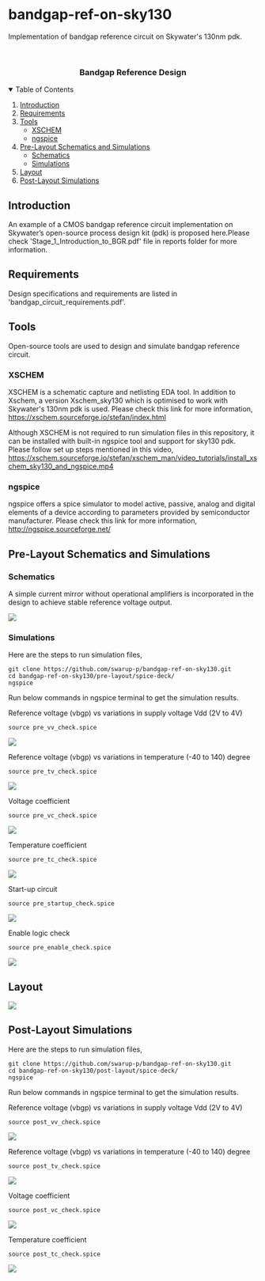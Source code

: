 # bandgap-ref-on-sky130
Implementation of bandgap reference circuit on Skywater's 130nm pdk.

<br />
<p align="center">
  <h3 align="center">Bandgap Reference Design</h3>
</p>
<!-- TABLE OF CONTENTS -->
<details open="open">
  <summary>Table of Contents</summary>
  <ol>
    <li>
      <a href="#introduction">Introduction</a>
    </li>
    <li>
      <a href="#requirements">Requirements</a>
    </li>
	<li>
      <a href="#tools">Tools</a>
	  <ul>
        <li><a href="#xschem">XSCHEM</a></li>
        <li><a href="#ngspice">ngspice</a></li>
      </ul>
    </li>
	<li>
      <a href="#pre-layout-schematics-and-simulations">Pre-Layout Schematics and Simulations</a>
	  	<ul>
        <li><a href="#schematics">Schematics</a></li>
        <li><a href="#simulations">Simulations</a></li>
      </ul>
    </li>
	<li>
      <a href="#layout">Layout</a>
    </li>
	<li>
      <a href="#post-layout">Post-Layout Simulations</a>
    </li>
  </ol>
</details>

<!-- Introduction -->
## Introduction

An  example  of  a  CMOS  bandgap  reference  circuit  implementation  on  Skywater’s  open-source  process design kit (pdk) is proposed here.Please check 'Stage_1_Introduction_to_BGR.pdf' file in reports folder for more information.

<!-- Requirements -->
## Requirements

Design specifications and requirements are listed in 'bandgap_circuit_requirements.pdf'.

<!-- Tools -->
## Tools

Open-source tools are used to design and simulate bandgap reference circuit.

### XSCHEM

XSCHEM is a schematic capture and netlisting EDA tool. In addition to Xschem, a version Xschem_sky130 which is optimised to work with Skywater's 130nm pdk is used. Please check this link for more information, 
https://xschem.sourceforge.io/stefan/index.html

Although XSCHEM is not required to run simulation files in this repository, it can be installed with built-in ngspice tool and support for sky130 pdk. Please follow set up steps mentioned in this video,
https://xschem.sourceforge.io/stefan/xschem_man/video_tutorials/install_xschem_sky130_and_ngspice.mp4

### ngspice

ngspice offers a spice simulator to model active, passive, analog and digital elements of a device according to parameters provided by semiconductor manufacturer. Please check this link for more information, http://ngspice.sourceforge.net/


<!-- Pre-Layout Schematics and Simulations -->
## Pre-Layout Schematics and Simulations

### Schematics

A simple current mirror without operational amplifiers is incorporated in the design to achieve stable reference voltage output.

![](/pre-layout/snapshots/bandgap_schematic.jpg)

### Simulations

Here are the steps to run simulation files,

	git clone https://github.com/swarup-p/bandgap-ref-on-sky130.git
	cd bandgap-ref-on-sky130/pre-layout/spice-deck/
	ngspice

Run below commands in ngspice terminal to get the simulation results.

  Reference voltage (vbgp) vs variations in supply voltage Vdd (2V to 4V)

	source pre_vv_check.spice

![](/pre-layout/snapshots/pre_vv_check.PNG)

  Reference voltage (vbgp) vs variations in temperature (-40 to 140) degree

	source pre_tv_check.spice

![](/pre-layout/snapshots/pre_tv_check.PNG)

  Voltage coefficient

	source pre_vc_check.spice

![](/pre-layout/snapshots/pre_vc_check.PNG)

  Temperature coefficient

	source pre_tc_check.spice

![](/pre-layout/snapshots/pre_tc_check.PNG)

  Start-up circuit

	source pre_startup_check.spice

![](/pre-layout/snapshots/pre_startup_check.PNG)

  Enable logic check

	source pre_enable_check.spice

![](/pre-layout/snapshots/pre_enable_check.PNG)

<!-- Layout -->
## Layout

![](/layout/attempt3/bgr_a3.PNG)

<!-- Post-Layout Simulations -->
## Post-Layout Simulations

Here are the steps to run simulation files,

	git clone https://github.com/swarup-p/bandgap-ref-on-sky130.git
	cd bandgap-ref-on-sky130/post-layout/spice-deck/
	ngspice
	
Run below commands in ngspice terminal to get the simulation results.

  Reference voltage (vbgp) vs variations in supply voltage Vdd (2V to 4V)

	source post_vv_check.spice

![](/post-layout/snapshots/post_vv_check.PNG)

  Reference voltage (vbgp) vs variations in temperature (-40 to 140) degree

	source post_tv_check.spice

![](/post-layout/snapshots/post_tv_check.PNG)

  Voltage coefficient

	source post_vc_check.spice

![](/post-layout/snapshots/post_vc_check.PNG)

  Temperature coefficient

	source post_tc_check.spice

![](/post-layout/snapshots/post_tc_check.PNG)
